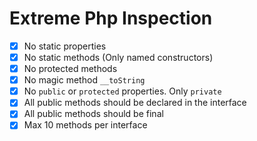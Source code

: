 # Extreme Php Inspection
- [x] No static properties
- [x] No static methods (Only named constructors)
- [x] No protected methods
- [x] No magic method `__toString`
- [x] No `public` or `protected` properties. Only `private`
- [x] All public methods should be declared in the interface
- [x] All public methods should be final
- [x] Max 10 methods per interface